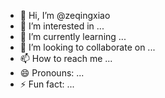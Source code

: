 - 👋 Hi, I’m @zeqingxiao
- 👀 I’m interested in ...
- 🌱 I’m currently learning ...
- 💞️ I’m looking to collaborate on ...
- 📫 How to reach me ...
- 😄 Pronouns: ...
- ⚡ Fun fact: ...

<!---
zeqingxiao/zeqingxiao is a ✨ special ✨ repository because its `README.md` (this file) appears on your GitHub profile.
You can click the Preview link to take a look at your changes.
--->
